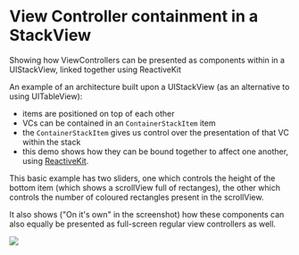 # View Controller containment in a StackView
Showing how ViewControllers can be presented as components within in a UIStackView, linked together using ReactiveKit

An example of an architecture built upon a UIStackView (as an alternative to using UITableView):
- items are positioned on top of each other
- VCs can be contained in an `ContainerStackItem` item
- the `ContainerStackItem` gives us control over the presentation of that VC within the stack
- this demo shows how they can be bound together to affect one another, using [ReactiveKit](https://github.com/ReactiveKit/ReactiveKit).

This basic example has two sliders, one which controls the height of the bottom item (which shows a scrollView full of rectanges), the other which controls the number of coloured rectangles present in the scrollView. 

It also shows ("On it's own" in the screenshot) how these components can also equally be presented as full-screen regular view controllers as well.

<img src="http://f.cl.ly/items/3Q3C2L1Z441v2X053U2k/Image%202016-02-11%20at%2012.32.14%20am.png" />
